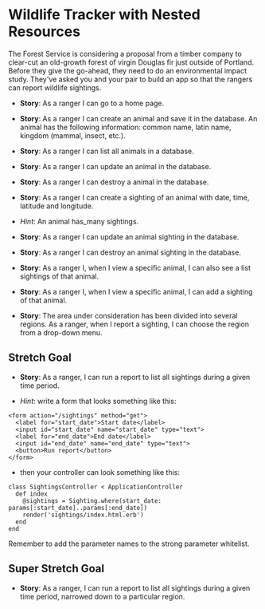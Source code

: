 # Wildlife Tracker with Nested Resources


The Forest Service is considering a proposal from a timber company to clear-cut an old-growth forest of virgin Douglas fir just outside of Portland. Before they give the go-ahead, they need to do an environmental impact study. They've asked you and your pair to build an app so that the rangers can report wildlife sightings.

- **Story**:  As a ranger I can go to a home page.

- **Story**:  As a ranger I can create an animal and save it in the database.
An animal has the following information: common name, latin name, kingdom (mammal, insect, etc.).

- **Story**:  As a ranger I can list all animals in a database.

- **Story**:  As a ranger I can update an animal in the database.

- **Story**:  As a ranger I can destroy a animal in the database.

- **Story**:  As a ranger I can create a sighting of an animal with date, time, latitude and longitude.

 - *Hint*:   An animal has_many sightings.

- **Story**:  As a ranger I can update an animal sighting in the database.

- **Story**:  As a ranger I can destroy an animal sighting in the database.

- **Story**:  As a ranger I, when I view a specific animal, I can also see a list sightings of that animal.

- **Story**:  As a ranger I, when I view a specific animal, I can add a sighting of that animal.

- **Story**:  The area under consideration has been divided into several regions. As a ranger, when I report a sighting, I can choose the region from a drop-down menu.


## Stretch Goal

- **Story**:  As a ranger, I can run a report to list all sightings during a given time period.

 - *Hint*:  write a form that looks something like this:

```
<form action="/sightings" method="get">
  <label for="start_date">Start date</label>
  <input id="start_date" name="start_date" type="text">
  <label for="end_date">End date</label>
  <input id="end_date" name="end_date" type="text">
  <button>Run report</button>
</form>
```

- then your controller can look something like this:

```
class SightingsController < ApplicationController
  def index
    @sightings = Sighting.where(start_date: params[:start_date]..params[:end_date])
    render('sightings/index.html.erb')
  end
end
```

Remember to add the parameter names to the strong parameter whitelist.

## Super Stretch Goal

- **Story**:  As a ranger, I can run a report to list all sightings during a given time period, narrowed down to a particular region.
